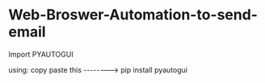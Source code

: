 # Web-Broswer-Automation-to-send-email

Import PYAUTOGUI

using:
copy paste this -------->
                          pip install pyautogui
